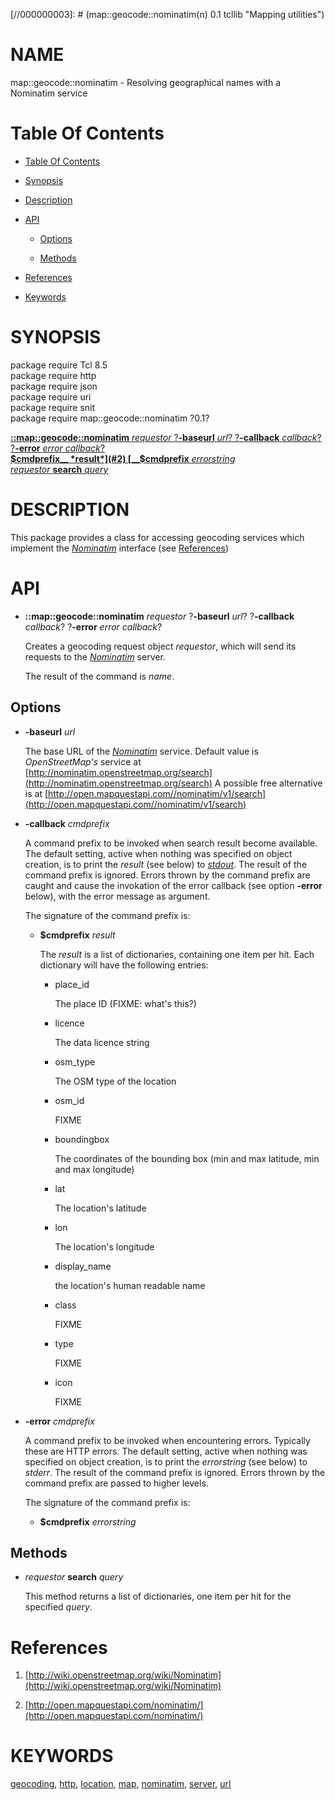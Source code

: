 
[//000000001]: # (map::geocode::nominatim - Mapping utilities)
[//000000002]: # (Generated from file 'map_geocode_nominatim.man' by tcllib/doctools with format 'markdown')
[//000000003]: # (map::geocode::nominatim(n) 0.1 tcllib "Mapping utilities")

# NAME

map::geocode::nominatim - Resolving geographical names with a Nominatim service

# <a name='toc'></a>Table Of Contents

  -  [Table Of Contents](#toc)

  -  [Synopsis](#synopsis)

  -  [Description](#section1)

  -  [API](#section2)

      -  [Options](#subsection1)

      -  [Methods](#subsection2)

  -  [References](#section3)

  -  [Keywords](#keywords)

# <a name='synopsis'></a>SYNOPSIS

package require Tcl 8.5  
package require http  
package require json  
package require uri  
package require snit  
package require map::geocode::nominatim ?0.1?  

[__::map::geocode::nominatim__ *requestor* ?__-baseurl__ *url*? ?__-callback__ *callback*? ?__-error__ *error callback*?](#1)  
[__$cmdprefix__ *result*](#2)  
[__$cmdprefix__ *errorstring*](#3)  
[*requestor* __search__ *query*](#4)  

# <a name='description'></a>DESCRIPTION

This package provides a class for accessing geocoding services which implement
the *[Nominatim](../../../../index.md#nominatim)* interface (see
[References](#section3))

# <a name='section2'></a>API

  - <a name='1'></a>__::map::geocode::nominatim__ *requestor* ?__-baseurl__ *url*? ?__-callback__ *callback*? ?__-error__ *error callback*?

    Creates a geocoding request object *requestor*, which will send its requests
    to the *[Nominatim](../../../../index.md#nominatim)* server.

    The result of the command is *name*.

## <a name='subsection1'></a>Options

  - __-baseurl__ *url*

    The base URL of the *[Nominatim](../../../../index.md#nominatim)* service.
    Default value is *OpenStreetMap's* service at
    [http://nominatim.openstreetmap.org/search](http://nominatim.openstreetmap.org/search)
    A possible free alternative is at
    [http://open.mapquestapi.com//nominatim/v1/search](http://open.mapquestapi.com//nominatim/v1/search)

  - __-callback__ *cmdprefix*

    A command prefix to be invoked when search result become available. The
    default setting, active when nothing was specified on object creation, is to
    print the *result* (see below) to *[stdout](../../../../index.md#stdout)*.
    The result of the command prefix is ignored. Errors thrown by the command
    prefix are caught and cause the invokation of the error callback (see option
    __-error__ below), with the error message as argument.

    The signature of the command prefix is:

      * <a name='2'></a>__$cmdprefix__ *result*

        The *result* is a list of dictionaries, containing one item per hit.
        Each dictionary will have the following entries:

          + place_id

            The place ID (FIXME: what's this?)

          + licence

            The data licence string

          + osm_type

            The OSM type of the location

          + osm_id

            FIXME

          + boundingbox

            The coordinates of the bounding box (min and max latitude, min and
            max longitude)

          + lat

            The location's latitude

          + lon

            The location's longitude

          + display_name

            the location's human readable name

          + class

            FIXME

          + type

            FIXME

          + icon

            FIXME

  - __-error__ *cmdprefix*

    A command prefix to be invoked when encountering errors. Typically these are
    HTTP errors. The default setting, active when nothing was specified on
    object creation, is to print the *errorstring* (see below) to *stderr*. The
    result of the command prefix is ignored. Errors thrown by the command prefix
    are passed to higher levels.

    The signature of the command prefix is:

      * <a name='3'></a>__$cmdprefix__ *errorstring*

## <a name='subsection2'></a>Methods

  - <a name='4'></a>*requestor* __search__ *query*

    This method returns a list of dictionaries, one item per hit for the
    specified *query*.

# <a name='section3'></a>References

  1. [http://wiki.openstreetmap.org/wiki/Nominatim](http://wiki.openstreetmap.org/wiki/Nominatim)

  1. [http://open.mapquestapi.com/nominatim/](http://open.mapquestapi.com/nominatim/)

# <a name='keywords'></a>KEYWORDS

[geocoding](../../../../index.md#geocoding), [http](../../../../index.md#http),
[location](../../../../index.md#location), [map](../../../../index.md#map),
[nominatim](../../../../index.md#nominatim),
[server](../../../../index.md#server), [url](../../../../index.md#url)
